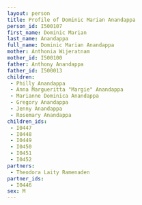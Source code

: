 ```yaml
---
layout: person
title: Profile of Dominic Marian Anandappa
person_id: I500107
first_name: Dominic Marian
last_name: Anandappa
full_name: Dominic Marian Anandappa
mother: Anthonia Wijeratnam
mother_id: I500100
father: Anthony Anandappa
father_id: I500013
children:
 - Philly Anandappa
 - Anna Margueritta "Margie" Anandappa
 - Marianne Dominica Anandappa
 - Gregory Anandappa
 - Jenny Anandappa
 - Rosemary Anandappa
children_ids:
 - I0447
 - I0448
 - I0449
 - I0450
 - I0451
 - I0452
partners:
 - Theodora Laity Ramenaden
partner_ids:
 - I0446
sex: M
---
```


